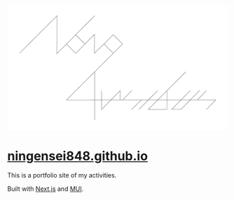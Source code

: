[![](https://github.com/Ningensei848/ningensei848.github.io/blob/main/public/images/nono4rsibus.jpg)](https://ningensei848.github.io)

# [ningensei848.github.io](https://ningensei848.github.io)

This is a portfolio site of my activities.

Built with [Next.js](https://nextjs.org/) and [MUI](https://mui.com/).
